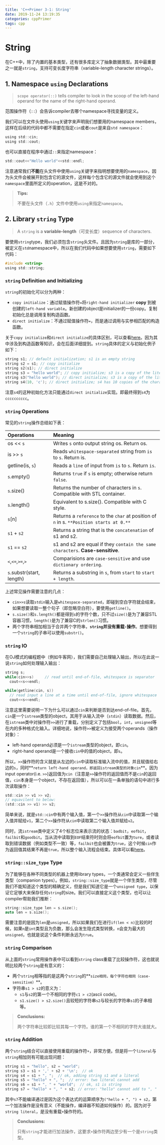 ```yaml
---
title: 'C++Primer 3-1: String'
date: 2019-11-24 13:19:35
categories: cppPrimer
tags: cpp
---
```


# String

在C++中，除了内置的基本类型，还有很多库定义了抽象数据类型。其中最重要之一就是`string`，支持可变长度字符串（variable-length character strings）。

## 1. Namespace `using` Declarations

> `scope operator(::)` tells compiler to look in the scoop of the left-hand operand for the name of the right-hand operand.

范围操作符（`::`）会告诉compiler去哪个namespace寻找变量的定义。

我们可以在文件头使用`using`关键字来声明我们想要用的namespace members，这样在后续的代码中都不需要在指定`cin`或者`cout`是来自`std namespace`：

```c
using std::cin;
using std::cout;
```

也可以直接在程序中通过`::`来指定namespace：

```c
std::cout<<"Hello world"<<std::endl;
```

注意通常我们**不能**在头文件中使用`using`关键字来指明想要使用的`namespace`，因为头文件会被展开到包含它的源文件，这样每个包含它的源文件就会使用到这个`namespace`里面所定义的operation，这是不对的。

> **Tips:**
>
> 不要在头文件（`.h`）文件中使用`using`来指定`namespace`。

## 2. Library `string` Type

> A `string` is a **variable-length**（可变长度）sequence of characters.

要使用`string`type，我们必须包含`string`头文件。且因为`string`是库的一部分，被定义在`std`namespace中，所以在我们代码中如果想要使用`string`，需要如下代码：

```c
#include <string>
using std::string;
```

### `string` Definition and Initializing

`string`的初始化可以分为两种：

- `copy initialize`：通过赋值操作符`=`将`right-hand initializer` **copy** 到被创建的`left-hand variable`。新创建的object是initializer的一份copy。复制初始化总是调用复制构造函数。
- `direct initialize`：不通过赋值操作符`=`，而是通过调用与实参相匹配的构造函数。

关于`copy initialize`和`direct initialize`的具体区别，可以查看[here](https://blog.csdn.net/ljianhui/article/details/9245661)。因为其中涉及到构造函数等知识，会在后面详细提到。`string`具体的定义与初始化例子如下：

```c
string s1; // default initialization; s1 is an empty string
string s2 = s1; // copy initialize
string s2(s1); // direct initialize
string s3 = "hello world"; // copy initialize; s3 is a copy of the literal
string s3("hello world"); // direct initialize; s3 is a copy of the literal
string s4(10, 'c'); // direct initialize; s4 has 10 copies of the character 'c'
```

注意`s4`的这种初始化方法只能通过`direct initialize`实现。即最终得到`s4`为`cccccccccc`。

### `string` Operations

常见的`string`操作总结如下表：

| Operations                | Meaning                                                      |
| :------------------------ | :----------------------------------------------------------- |
| os << `s`                 | Writes `s` onto output string os. Return os.                 |
| is >> `s`                 | Reads `whitespace-separated` string from `is` to `s`. Return is. |
| getline(is, `s`)          | Reads a `line` of input from `is` to `s`. Return `is`.       |
| `s`.empty()               | Returns `true` if `s` is empty; otherwise return `false`.    |
| `s`.size()                | Returns the number of characters in `s`. Compatible with STL container. |
| `s`.length()              | Equivalent to s.size(). Compatible with C style.             |
| `s`[n]                    | Returns a `reference` to the `char` at position of `n` in s. `**Position starts at 0.**` |
| `s1` + `s2`               | Returns a string that is the `concatenation` of s1 and s2.   |
| `s1` == `s2`              | s1 and s2 are equal if they `contain the same characters`. **Case-sensitive**. |
| `<`,`<=`,`>=`,`>`         | Comparisions are `case-sensitive` and use `dictionary ordering`. |
| `s`.substr(start, length) | Returns a substring in `s`, from `start` to `start + length`. |

上述常见操作需要注意的几点：

- `cin>>s`读取`stdin`输入是`whitespace-separated`，即碰到空白字符就会结束，如果想要读取一整个句子（即忽略空白符），要使用`getline()`。
- `s.size()`和`s.length()`都是得到`s`的字符个数，只不过`size()`是为了兼容STL容器习惯，`length()`是为了兼容C的`strlen()`习惯。
- 两个字符串相加相当于合并两个字符串，**`string`并没有重载`-`操作**。想要得到一个`string`的子串可以使用`substr()`。

### `string` IO

在OJ模式的编程题中（例如牛客网），我们需要自己处理输入输出，所以在此说一说`string`如何处理输入输出：

```c
string s;
while(cin>>s)     // read until end-of-file, whitespace is separator
  cout<<s<<endl;

while(getline(cin, s))    
  // read input a line at a time until end-of-file, ignore whitespace
  cout<<s<<endl;
```

注意这里需要说明一下为什么可以通过`cin`来判断是否到达end-of-file。首先，`cin`是一个`istream`类型的object，其用于从输入流中（`stdin`）读取数据。然后，在`istream`类中对操作符`>>`进行了重载，分别定义了包括`bool`，`int`，`unsigned`等在内的多种格式化输入。详细地说，操作符`>>`被定义为接受两个operands（操作对象）：

- left-hand operand必须是一个`istream`类型的object，即`cin`。
- right-hand operand是一个接收`cin`中的值的object，即`s`。

所以，`>>`操作符的含义就是从左边的`cin`中读取标准输入流中的值，并且赋值给右边的`s`，同时**`return left-hand operand，即返回istream类型的对象cin`**。因为input operator(i.e. `>>`)返回值为`cin`（注意是`>>`操作符的返回值而不是`cin`的返回值，`cin`本身是一个object，不存在返回值），所以可以在一条单独的语句中进行多次读取操作：

```c
std::cin >> v1 >> v2;
// equavilent to below:
(std::cin >> v1) >> v2;
```

简单来说，就是`std::cin`中有两个输入值，第一个`>>`操作符从`cin`中读取第一个输入值并赋给`v1`，第二个`>>`操作符从`cin`中读取第二个输入值并赋给`v2`。

同时，流`istream`类中定义了4个标志位来表示流的状态：`badbit`，`eofbit`，`failbit`和`goodbit`。当从流中读取到`EOF`结束符时则会将`eofbit`置为`ture`，或者读取到错误数据（例如类型不一致）等，`failbit`也会被置为`true`，这个时候`cin`作为返回值其结果不再是`true`，所以整个输入流程会结束。具体可以看[here](https://blog.csdn.net/hou09tian/article/details/78335548)。

### `string::size_type` Type

 为了能够在各种不同类型的机器上使用library types，一个类通常会定义一些伴生类型（companion types）。例如，`string::size_type`就是一个伴生类型，尽管我们不能知道这个类型的精确定义，但是我们知道它是一个`unsigned type`，以保证它足够大来保存任何`string`的size。我们可以直接定义这个类型，也可以让compiler帮助我们推断：

```c
string::size_type len = s.size();
auto len = s.size();
```

需要注意的是因为`len`是`unsigned`，所以如果我们在进行`if(len < n)`比较的时候，如果`n`是`int`类型且为负数，那么会发生隐式类型转换，`n`会变为最大的`unsigned`，也就是说这个条件判断永远为`true`。

### `string` Comparison

从上面的`string`常用操作表中可以看到`string` class重载了比较操作符，这也就说明比较两个`string`是有意义的：

- 两个`string`相等指的是这两个`string`的**`size相同，每个字符也相同（case-sensitive）`**。
- 字符串`s1 > s2`的意义为：
  - `s1`与`s2`的第一个不相同的字符`c1 > c2`(ascii code)。
  - `s1.size() > s2.size()`且较短的字符串`s2`与较长的字符串`s1`的子串相等。

> **Conclusions:**
>
> 两个字符串比较即比较其每一个字符。谁的第一个不相同的字符大谁就大。

### `string` Addition

两个`string`结合可以直接使用重载的操作符`+`，非常方便。但是将一个`literal`与`string`相加则有可能出现问题：

```c
string s1 = "hello", s2 = "world";
string s3 = s1 + ',' + s2 + '\n';  // ok
string s4 = s1 + ", ";  // ok, adding string s1 and a literal
string s5 = "hello" + ", ";  // error: two literal cannot add
string s6 = s1 + ", " + "world";  // ok, s1 is string
string s7 = "hello" + ", " + s2; // error: "hello" cannot add to ", "
```

其中`s7`不能编译通过是因为这个表达式的运算顺序为`("hello + ", ") + s2`，第一个加法操作是没有意义（不能操作，编译器不知道如何操作）的。因为对于`string literal`，是没有重载`+`操作符的。

>**Conclusions:**
>
>只有`string`才能进行加法操作，这要求`+`操作符两边至少有一个是`string`类型。